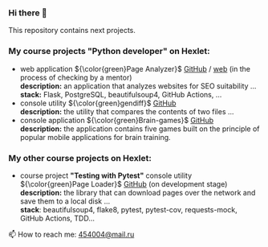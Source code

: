 ### Hi there 👋

This repository contains next projects.  

### My course projects "Python developer" on Hexlet:
- web application ${\color{green}Page Analyzer\}$ [GitHub](https://github.com/serVmik/python-project-83.git) / [web](https://servmik-python-project-83-5lp0.onrender.com) (in the process of checking by a mentor)  
  **description:** an application that analyzes websites for SEO suitability ...  
  **stack:** Flask, PostgreSQL, beautifulsoup4, GitHub Actions, ...
- console utility ${\color{green}gendiff\}$ [GitHub](https://github.com/serVmik/gendiff.git)  
  **description:** the utility that compares the contents of two files ...  
- console application ${\color{green}Brain-games\}$ [GitHub](https://github.com/serVmik/Brain-games.git)  
  **description:** the application contains five games built on the principle of popular mobile applications for brain training.

### My other course projects on Hexlet:
- course project **"Testing with Pytest"** 
  console utility ${\color{green}Page Loader\}$ [GitHub](https://github.com/serVmik/python-pytest-testing-project-79.git) (on development stage)    
  **description:** the library that can download pages over the network and save them to a local disk ...  
  **stack**: beautifulsoup4, flake8, pytest, pytest-cov, requests-mock, GitHub Actions, TDD...

📫 How to reach me: 454004@mail.ru
